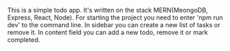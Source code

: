 This is a simple todo app.
It's written on the stack MERN(MeongoDB, Express, React, Node).
For starting the project you need to enter 'npm run dev' to the command line.
In sidebar you can create a new list of tasks or remove it. 
In content field you can add a new todo, remove it or mark completed.